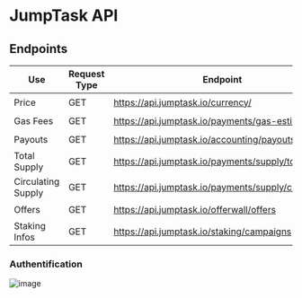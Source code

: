 # JumpTask API

## Endpoints

| Use | Request Type | Endpoint | authentification? |
| --- | ------ | ------- | ------------- |
| Price | GET | https://api.jumptask.io/currency/ | 🟥 |
| Gas Fees | GET | https://api.jumptask.io/payments/gas-estimate/ | 🟥 |
| Payouts | GET | https://api.jumptask.io/accounting/payouts | 🟩 |
| Total Supply | GET | https://api.jumptask.io/payments/supply/total | 🟥 |
| Circulating Supply | GET | https://api.jumptask.io/payments/supply/circulating | 🟥 |
| Offers | GET | https://api.jumptask.io/offerwall/offers | 🟩 |
| Staking Infos | GET | https://api.jumptask.io/staking/campaigns | 🟩 |

### Authentification
![image](https://cdn.upload.systems/uploads/JArS5MEo.png)

